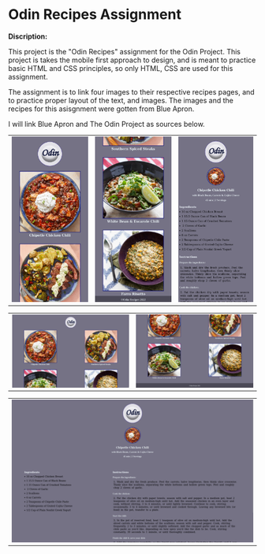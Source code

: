 
# Odin Recipes Assignment

**Discription:**

This project is the "Odin Recipes" assignment for the Odin Project. 
This project is takes the mobile first approach to design, and is meant to practice basic HTML and CSS principles, so only HTML, CSS are used for this assignment.

The assignment is to link four images to their respective recipes pages, and to practice proper layout of the text, and images. 
The images and the recipes for this asisgnment were gotten from Blue Apron.

I will link Blue Apron and The Odin Project as sources below.

<table>
    <tr>
    <td><img src="./readme-file-images/read-me-mobile-first-one.png"></td>
    <td><img src="./readme-file-images/read-me-mobile-first-two.png"></td>
    <td><img src="./readme-file-images/read-me-mobile-first-recipe-page.png"></td>
    </tr>
</table>

<table>
    <tr>
    <td><img src="./readme-file-images/read-me-homepage-one.png"></td>
    <td><img src="./readme-file-images/read-me-homepage-two.png"></td>
    </tr>
</table>

<table>
    <tr>
    <td><img src="./readme-file-images/read-me-homepage-recipe-page.png"></td>
    </tr>
</table>

<!--

![Odin Recipes Homepage](./readme-file-images/read-me-homepage-recipe-page.png)

-->